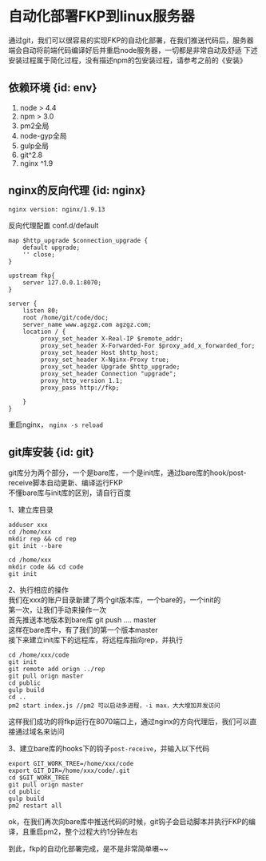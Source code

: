 # 自动化部署FKP到linux服务器  

通过git，我们可以很容易的实现FKP的自动化部署，在我们推送代码后，服务器端会自动将前端代码编译好后并重启node服务器，一切都是非常自动及舒适
下述安装过程属于简化过程，没有描述npm的包安装过程，请参考之前的《安装》  

## 依赖环境 {id: env}   
1. node > 4.4  
2. npm > 3.0  
3. pm2全局  
4. node-gyp全局  
5. gulp全局  
6. git^2.8  
7. nginx ^1.9  

## nginx的反向代理 {id: nginx}  
```
nginx version: nginx/1.9.13
```

反向代理配置 conf.d/default
```
map $http_upgrade $connection_upgrade {
    default upgrade;
    '' close;
}

upstream fkp{
    server 127.0.0.1:8070;
}

server {
    listen 80;
    root /home/git/code/doc;
    server_name www.agzgz.com agzgz.com;
    location / {
         proxy_set_header X-Real-IP $remote_addr;
         proxy_set_header X-Forwarded-For $proxy_add_x_forwarded_for;
         proxy_set_header Host $http_host;
         proxy_set_header X-Nginx-Proxy true;
         proxy_set_header Upgrade $http_upgrade;
         proxy_set_header Connection "upgrade";
         proxy_http_version 1.1;
         proxy_pass http://fkp;

    }
}
```  
重启nginx， `nginx -s reload`  



## git库安装 {id: git}  
git库分为两个部分，一个是bare库，一个是init库，通过bare库的hook/post-receive脚本自动更新、编译运行FKP  
不懂bare库与init库的区别，请自行百度  

1、建立库目录
```
adduser xxx
cd /home/xxx
mkdir rep && cd rep
git init --bare

cd /home/xxx
mkdir code && cd code
git init
```  

2、执行相应的操作  
我们在xxx的账户目录新建了两个git版本库，一个bare的，一个init的  
第一次，让我们手动来操作一次  
首先推送本地版本到bare库 git push .... master  
这样在bare库中，有了我们的第一个版本master  
接下来建立init库下的远程库，将远程库指向rep，并执行  
```
cd /home/xxx/code
git init
git remote add orign ../rep  
git pull orign master  
cd public  
gulp build
cd ..
pm2 start index.js //pm2 可以启动多进程，-i max，大大增加并发访问
```  
这样我们成功的将fkp运行在8070端口上，通过nginx的方向代理后，我们可以直接通过域名来访问

3、建立bare库的hooks下的钩子`post-receive`，并输入以下代码  
```
export GIT_WORK_TREE=/home/xxx/code
export GIT_DIR=/home/xxx/code/.git
cd $GIT_WORK_TREE
git pull orign master
cd public
gulp build
pm2 restart all
```  
ok，在我们再次向bare库中推送代码的时候，git钩子会启动脚本并执行FKP的编译，且重启pm2，整个过程大约1分钟左右

到此，fkp的自动化部署完成，是不是非常简单嗫~~
